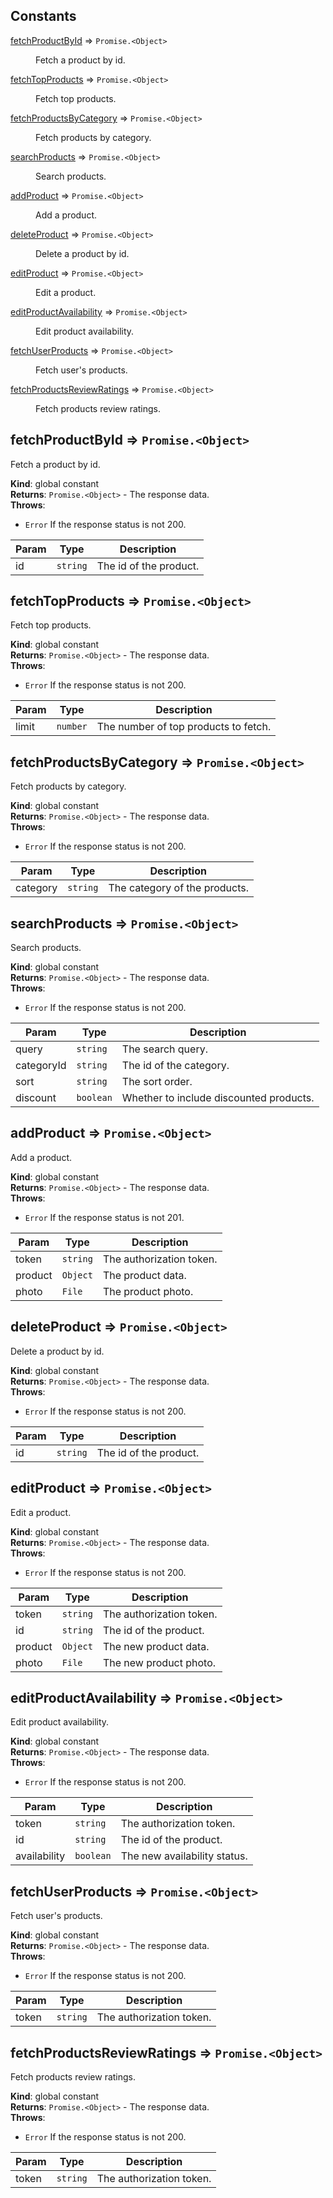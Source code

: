 ## Constants

<dl>
<dt><a href="#fetchProductById">fetchProductById</a> ⇒ <code>Promise.&lt;Object&gt;</code></dt>
<dd><p>Fetch a product by id.</p>
</dd>
<dt><a href="#fetchTopProducts">fetchTopProducts</a> ⇒ <code>Promise.&lt;Object&gt;</code></dt>
<dd><p>Fetch top products.</p>
</dd>
<dt><a href="#fetchProductsByCategory">fetchProductsByCategory</a> ⇒ <code>Promise.&lt;Object&gt;</code></dt>
<dd><p>Fetch products by category.</p>
</dd>
<dt><a href="#searchProducts">searchProducts</a> ⇒ <code>Promise.&lt;Object&gt;</code></dt>
<dd><p>Search products.</p>
</dd>
<dt><a href="#addProduct">addProduct</a> ⇒ <code>Promise.&lt;Object&gt;</code></dt>
<dd><p>Add a product.</p>
</dd>
<dt><a href="#deleteProduct">deleteProduct</a> ⇒ <code>Promise.&lt;Object&gt;</code></dt>
<dd><p>Delete a product by id.</p>
</dd>
<dt><a href="#editProduct">editProduct</a> ⇒ <code>Promise.&lt;Object&gt;</code></dt>
<dd><p>Edit a product.</p>
</dd>
<dt><a href="#editProductAvailability">editProductAvailability</a> ⇒ <code>Promise.&lt;Object&gt;</code></dt>
<dd><p>Edit product availability.</p>
</dd>
<dt><a href="#fetchUserProducts">fetchUserProducts</a> ⇒ <code>Promise.&lt;Object&gt;</code></dt>
<dd><p>Fetch user&#39;s products.</p>
</dd>
<dt><a href="#fetchProductsReviewRatings">fetchProductsReviewRatings</a> ⇒ <code>Promise.&lt;Object&gt;</code></dt>
<dd><p>Fetch products review ratings.</p>
</dd>
</dl>

<a name="fetchProductById"></a>

## fetchProductById ⇒ <code>Promise.&lt;Object&gt;</code>
Fetch a product by id.

**Kind**: global constant  
**Returns**: <code>Promise.&lt;Object&gt;</code> - The response data.  
**Throws**:

- <code>Error</code> If the response status is not 200.


| Param | Type | Description |
| --- | --- | --- |
| id | <code>string</code> | The id of the product. |

<a name="fetchTopProducts"></a>

## fetchTopProducts ⇒ <code>Promise.&lt;Object&gt;</code>
Fetch top products.

**Kind**: global constant  
**Returns**: <code>Promise.&lt;Object&gt;</code> - The response data.  
**Throws**:

- <code>Error</code> If the response status is not 200.


| Param | Type | Description |
| --- | --- | --- |
| limit | <code>number</code> | The number of top products to fetch. |

<a name="fetchProductsByCategory"></a>

## fetchProductsByCategory ⇒ <code>Promise.&lt;Object&gt;</code>
Fetch products by category.

**Kind**: global constant  
**Returns**: <code>Promise.&lt;Object&gt;</code> - The response data.  
**Throws**:

- <code>Error</code> If the response status is not 200.


| Param | Type | Description |
| --- | --- | --- |
| category | <code>string</code> | The category of the products. |

<a name="searchProducts"></a>

## searchProducts ⇒ <code>Promise.&lt;Object&gt;</code>
Search products.

**Kind**: global constant  
**Returns**: <code>Promise.&lt;Object&gt;</code> - The response data.  
**Throws**:

- <code>Error</code> If the response status is not 200.


| Param | Type | Description |
| --- | --- | --- |
| query | <code>string</code> | The search query. |
| categoryId | <code>string</code> | The id of the category. |
| sort | <code>string</code> | The sort order. |
| discount | <code>boolean</code> | Whether to include discounted products. |

<a name="addProduct"></a>

## addProduct ⇒ <code>Promise.&lt;Object&gt;</code>
Add a product.

**Kind**: global constant  
**Returns**: <code>Promise.&lt;Object&gt;</code> - The response data.  
**Throws**:

- <code>Error</code> If the response status is not 201.


| Param | Type | Description |
| --- | --- | --- |
| token | <code>string</code> | The authorization token. |
| product | <code>Object</code> | The product data. |
| photo | <code>File</code> | The product photo. |

<a name="deleteProduct"></a>

## deleteProduct ⇒ <code>Promise.&lt;Object&gt;</code>
Delete a product by id.

**Kind**: global constant  
**Returns**: <code>Promise.&lt;Object&gt;</code> - The response data.  
**Throws**:

- <code>Error</code> If the response status is not 200.


| Param | Type | Description |
| --- | --- | --- |
| id | <code>string</code> | The id of the product. |

<a name="editProduct"></a>

## editProduct ⇒ <code>Promise.&lt;Object&gt;</code>
Edit a product.

**Kind**: global constant  
**Returns**: <code>Promise.&lt;Object&gt;</code> - The response data.  
**Throws**:

- <code>Error</code> If the response status is not 200.


| Param | Type | Description |
| --- | --- | --- |
| token | <code>string</code> | The authorization token. |
| id | <code>string</code> | The id of the product. |
| product | <code>Object</code> | The new product data. |
| photo | <code>File</code> | The new product photo. |

<a name="editProductAvailability"></a>

## editProductAvailability ⇒ <code>Promise.&lt;Object&gt;</code>
Edit product availability.

**Kind**: global constant  
**Returns**: <code>Promise.&lt;Object&gt;</code> - The response data.  
**Throws**:

- <code>Error</code> If the response status is not 200.


| Param | Type | Description |
| --- | --- | --- |
| token | <code>string</code> | The authorization token. |
| id | <code>string</code> | The id of the product. |
| availability | <code>boolean</code> | The new availability status. |

<a name="fetchUserProducts"></a>

## fetchUserProducts ⇒ <code>Promise.&lt;Object&gt;</code>
Fetch user's products.

**Kind**: global constant  
**Returns**: <code>Promise.&lt;Object&gt;</code> - The response data.  
**Throws**:

- <code>Error</code> If the response status is not 200.


| Param | Type | Description |
| --- | --- | --- |
| token | <code>string</code> | The authorization token. |

<a name="fetchProductsReviewRatings"></a>

## fetchProductsReviewRatings ⇒ <code>Promise.&lt;Object&gt;</code>
Fetch products review ratings.

**Kind**: global constant  
**Returns**: <code>Promise.&lt;Object&gt;</code> - The response data.  
**Throws**:

- <code>Error</code> If the response status is not 200.


| Param | Type | Description |
| --- | --- | --- |
| token | <code>string</code> | The authorization token. |

